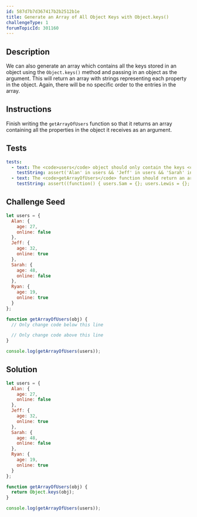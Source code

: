 ```yaml
---
id: 587d7b7d367417b2b2512b1e
title: Generate an Array of All Object Keys with Object.keys()
challengeType: 1
forumTopicId: 301160
---
```


## Description

<section id='description'>

We can also generate an array which contains all the keys stored in an object using the `Object.keys()` method and passing in an object as the argument. This will return an array with strings representing each property in the object. Again, there will be no specific order to the entries in the array.

</section>

## Instructions

<section id='instructions'>

Finish writing the `getArrayOfUsers` function so that it returns an array containing all the properties in the object it receives as an argument.

</section>

## Tests

<section id='tests'>

```yml
tests:
  - text: The <code>users</code> object should only contain the keys <code>Alan</code>, <code>Jeff</code>, <code>Sarah</code>, and <code>Ryan</code>
    testString: assert('Alan' in users && 'Jeff' in users && 'Sarah' in users && 'Ryan' in users && Object.keys(users).length === 4);
  - text: The <code>getArrayOfUsers</code> function should return an array which contains all the keys in the <code>users</code> object
    testString: assert((function() { users.Sam = {}; users.Lewis = {}; let R = getArrayOfUsers(users); return (R.indexOf('Alan') !== -1 && R.indexOf('Jeff') !== -1 && R.indexOf('Sarah') !== -1 && R.indexOf('Ryan') !== -1 && R.indexOf('Sam') !== -1 && R.indexOf('Lewis') !== -1); })() === true);

```

</section>

## Challenge Seed

<section id='challengeSeed'>

<div id='js-seed'>

```js
let users = {
  Alan: {
    age: 27,
    online: false
  },
  Jeff: {
    age: 32,
    online: true
  },
  Sarah: {
    age: 48,
    online: false
  },
  Ryan: {
    age: 19,
    online: true
  }
};

function getArrayOfUsers(obj) {
  // Only change code below this line

  // Only change code above this line
}

console.log(getArrayOfUsers(users));
```

</div>

</section>

## Solution

<section id='solution'>

```js
let users = {
  Alan: {
    age: 27,
    online: false
  },
  Jeff: {
    age: 32,
    online: true
  },
  Sarah: {
    age: 48,
    online: false
  },
  Ryan: {
    age: 19,
    online: true
  }
};

function getArrayOfUsers(obj) {
  return Object.keys(obj);
}

console.log(getArrayOfUsers(users));
```

</section>
